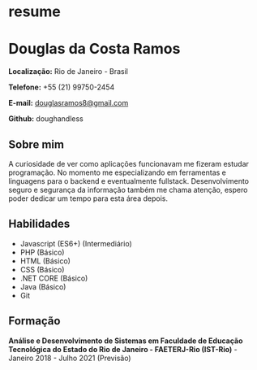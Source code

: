 # resume
# Douglas da Costa Ramos

**Localização:** Rio de Janeiro - Brasil

**Telefone:** +55 (21) 99750-2454

**E-mail:** douglasramos8@gmail.com

**Github:** doughandless

## Sobre mim
A curiosidade de ver como aplicações funcionavam me fizeram estudar programação. No momento me especializando em ferramentas e linguagens para o backend e eventualmente fullstack. Desenvolvimento seguro e segurança da informação também me chama atenção, espero poder dedicar um tempo para esta área depois.


## Habilidades

* Javascript (ES6+) (Intermediário)
* PHP (Básico)
* HTML (Básico)
* CSS (Básico)
* .NET CORE (Básico)
* Java (Básico)
* Git

## Formação

**Análise e Desenvolvimento de Sistemas em Faculdade de Educação Tecnológica do Estado do Rio de Janeiro - FAETERJ-Rio (IST-Rio)** - Janeiro 2018 - Julho 2021 (Previsão)

